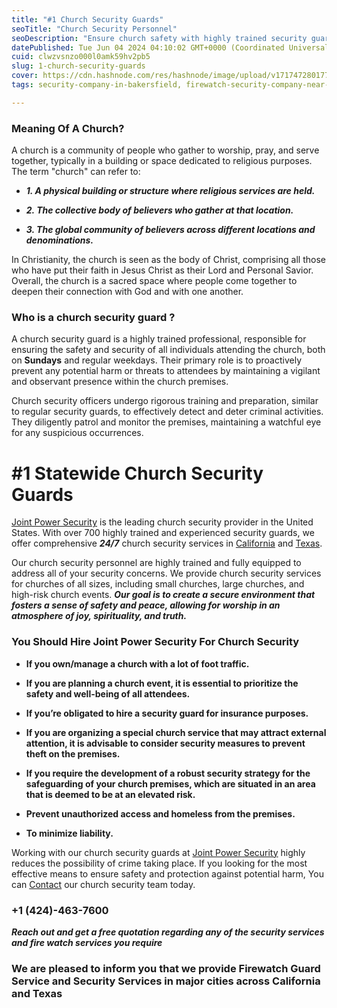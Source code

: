 ```yaml
---
title: "#1 Church Security Guards"
seoTitle: "Church Security Personnel"
seoDescription: "Ensure church safety with highly trained security guards from Joint Power Security, offering comprehensive 24/7 services in California and Texas"
datePublished: Tue Jun 04 2024 04:10:02 GMT+0000 (Coordinated Universal Time)
cuid: clwzvsnzo000l0amk59hv2pb5
slug: 1-church-security-guards
cover: https://cdn.hashnode.com/res/hashnode/image/upload/v1717472801775/80214dcb-b035-42fa-9300-fbef0d60b8c0.jpeg
tags: security-company-in-bakersfield, firewatch-security-company-near-me, security-company-in-inglewood, security-company-in-los-angeles, security-company-near-me, construction-site-security-in-los-angeles, firewatch-guard-near-me, security-company-in-oakland, firewatch-guard-in-los-angeles, construction-site-security-near-me, security-company-in-dallas, church-security-guards, church-security-company, healthcare-security-near-me, healthcare-security-in-los-angeles

---
```


### Meaning Of A Church?

A church is a community of people who gather to worship, pray, and serve together, typically in a building or space dedicated to religious purposes. The term "church" can refer to:

* ***1\. A physical building or structure where religious services are held.***
    
* ***2\. The collective body of believers who gather at that location.***
    
* ***3\. The global community of believers across different locations and denominations.***
    

In Christianity, the church is seen as the body of Christ, comprising all those who have put their faith in Jesus Christ as their Lord and Personal Savior. Overall, the church is a sacred space where people come together to deepen their connection with God and with one another.

### Who is a church security guard ?

A church security guard is a highly trained professional, responsible for ensuring the safety and security of all individuals attending the church, both on **Sundays** and regular weekdays. Their primary role is to proactively prevent any potential harm or threats to attendees by maintaining a vigilant and observant presence within the church premises.

Church security officers undergo rigorous training and preparation, similar to regular security guards, to effectively detect and deter criminal activities. They diligently patrol and monitor the premises, maintaining a watchful eye for any suspicious occurrences.

# #1 Statewide Church Security Guards

[Joint Power Security](https://www.jointpowersecurity.com) is the leading church security provider in the United States. With over 700 highly trained and experienced security guards, we offer comprehensive ***24/7*** church security services in [California](https://www.jointpowersecurity.com/security-guard-in-california) and [Texas](https://www.jointpowersecurity.com/security-guard-in-texas).

Our church security personnel are highly trained and fully equipped to address all of your security concerns. We provide church security services for churches of all sizes, including small churches, large churches, and high-risk church events. ***Our goal is to create a secure environment that fosters a sense of safety and peace, allowing for worship in an atmosphere of joy, spirituality, and truth.***

### You Should Hire Joint Power Security For Church Security

* **If you own/manage a church with a lot of foot traffic.**
    
* **If you are planning a church event, it is essential to prioritize the safety and well-being of all attendees.**
    
* **If you’re obligated to hire a security guard for insurance purposes.**
    
* **If you are organizing a special church service that may attract external attention, it is advisable to consider security measures to prevent theft on the premises.**
    
* **If you require the development of a robust security strategy for the safeguarding of your church premises, which are situated in an area that is deemed to be at an elevated risk.**
    
* **Prevent unauthorized access and homeless from the premises.**
    
* **To minimize liability.**
    

Working with our church security guards at [Joint Power Security](https://www.jointpowersecurity.com) highly reduces the possibility of crime taking place. If you looking for the most effective means to ensure safety and protection against potential harm, You can [Contact](https://www.jointpowersecurity.com/contact-us) our church security team today.

### +1 (424)-463-7600

***Reach out and get a free quotation regarding any of the security services and fire watch services you require***

### We are pleased to inform you that we provide Firewatch Guard Service and Security Services in major cities across California and Texas